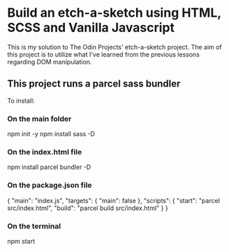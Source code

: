 # Build an etch-a-sketch using HTML, SCSS and Vanilla Javascript
This is my solution to The Odin Projects' etch-a-sketch project. The aim of this project is to utilize what I've learned from the previous lessons regarding DOM manipulation. 

## This project runs a parcel sass bundler
To install:
### On the main folder
npm init -y
npm install sass -D
### On the index.html file
npm install parcel bundler -D
### On the package.json file
{
 "main": "index.js",
  "targets": {
    "main": false
  },
  "scripts": {
    "start": "parcel src/index.html",
    "build": "parcel build src/index.html"
  }
}
### On the terminal
npm start

